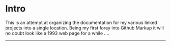 # Intro
This is an attempt at organizing the documentation for my various linked projects into a single location.  Being my first forey into Github Markup it will no doubt look like a 1993 web page for a while ....

-----


